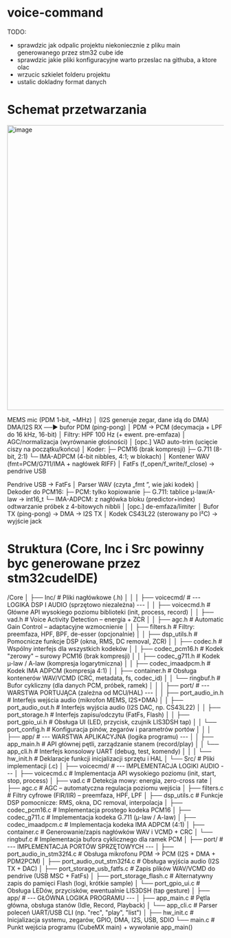 # voice-command

TODO:
- sprawdzic jak odpalic projektu niekoniecznie z pliku main generowanego przez stm32 cube ide
- sprawdzic jakie pliki konfiguracyjne warto przeslac na githuba, a ktore olac
- wrzucic szkielet folderu projektu
- ustalic dokladny format danych

# Schemat przetwarzania

<img width="797" height="661" alt="image" src="https://github.com/user-attachments/assets/9574d229-d096-475c-98fe-a970d2b90ed6" />

MEMS mic (PDM 1-bit, ~MHz)
   │  (I2S generuje zegar, dane idą do DMA)
DMA/I2S RX ──► bufor PDM (ping-pong)
   │
PDM → PCM (decymacja + LPF do 16 kHz, 16-bit)
   │
Filtry: HPF 100 Hz (+ ewent. pre-emfaza)
   │
AGC/normalizacja (wyrównanie głośności)
   │
[opc.] VAD auto-trim (ucięcie ciszy na początku/końcu)
   │
Koder:
   ├─ PCM16  (brak kompresji)
   ├─ G.711  (8-bit, 2:1)
   └─ IMA-ADPCM (4-bit nibbles, 4:1; w blokach)
   │
Kontener WAV (fmt=PCM/G711/IMA + nagłówek RIFF)
   │
FatFs (f_open/f_write/f_close) → pendrive USB


Pendrive USB → FatFs
   │
Parser WAV (czyta „fmt ”, wie jaki kodek)
   │
Dekoder do PCM16:
   ├─ PCM:   tylko kopiowanie
   ├─ G.711: tablice µ-law/A-law → int16_t
   └─ IMA-ADPCM: z nagłówka bloku (predictor+index)
      odtwarzanie próbek z 4-bitowych nibbli
   │
[opc.] de-emfaza/limiter
   │
Bufor TX (ping-pong) → DMA → I2S TX
   │
Kodek CS43L22 (sterowany po I²C) → wyjście jack



# Struktura (Core, Inc i Src powinny byc generowane przez stm32cudeIDE)

/Core
│
├── Inc/                                # Pliki nagłówkowe (.h)
│   │
│   ├── voicecmd/                       # --- LOGIKA DSP I AUDIO (sprzętowo niezależna) ---
│   │    ├── voicecmd.h                 # Główne API wysokiego poziomu biblioteki (init, process, record)
│   │    ├── vad.h                      # Voice Activity Detection – energia + ZCR
│   │    ├── agc.h                      # Automatic Gain Control – adaptacyjne wzmocnienie
│   │    ├── filters.h                  # Filtry: preemfaza, HPF, BPF, de-esser (opcjonalnie)
│   │    ├── dsp_utils.h                # Pomocnicze funkcje DSP (okna, RMS, DC removal, ZCR)
│   │    ├── codec.h                    # Wspólny interfejs dla wszystkich kodeków
│   │    ├── codec_pcm16.h              # Kodek "zerowy" – surowy PCM16 (brak kompresji)
│   │    ├── codec_g711.h               # Kodek µ-law / A-law (kompresja logarytmiczna)
│   │    ├── codec_imaadpcm.h           # Kodek IMA ADPCM (kompresja 4:1)
│   │    ├── container.h                # Obsługa kontenerów WAV/VCMD (CRC, metadata, fs, codec_id)
│   │    └── ringbuf.h                  # Bufor cykliczny (dla danych PCM, próbek, ramek)
│   │
│   ├── port/                           # --- WARSTWA PORTUJĄCA (zależna od MCU/HAL) ---
│   │    ├── port_audio_in.h            # Interfejs wejścia audio (mikrofon MEMS, I2S+DMA)
│   │    ├── port_audio_out.h           # Interfejs wyjścia audio (I2S DAC, np. CS43L22)
│   │    ├── port_storage.h             # Interfejs zapisu/odczytu (FatFs, Flash)
│   │    ├── port_gpio_ui.h             # Obsługa UI (LED, przycisk, czujnik LIS3DSH tap)
│   │    └── port_config.h              # Konfiguracja pinów, zegarów i parametrów portów
│   │
│   ├── app/                            # --- WARSTWA APLIKACYJNA (logika programu) ---
│   │    ├── app_main.h                 # API głównej pętli, zarządzanie stanem (record/play)
│   │    └── app_cli.h                  # Interfejs konsolowy UART (debug, test, komendy)
│   │
│   └── hw_init.h                       # Deklaracje funkcji inicjalizacji sprzętu i HAL
│
└── Src/                                # Pliki implementacji (.c)
    │
    ├── voicecmd/                       # --- IMPLEMENTACJA LOGIKI AUDIO ---
    │    ├── voicecmd.c                 # Implementacja API wysokiego poziomu (init, start, stop, process)
    │    ├── vad.c                      # Detekcja mowy: energia, zero-cross rate
    │    ├── agc.c                      # AGC – automatyczna regulacja poziomu wejścia
    │    ├── filters.c                  # Filtry cyfrowe (FIR/IIR) – preemfaza, HPF, LPF
    │    ├── dsp_utils.c                # Funkcje DSP pomocnicze: RMS, okna, DC removal, interpolacja
    │    ├── codec_pcm16.c              # Implementacja prostego kodeka PCM16
    │    ├── codec_g711.c               # Implementacja kodeka G.711 (µ-law / A-law)
    │    ├── codec_imaadpcm.c           # Implementacja kodeka IMA ADPCM (4:1)
    │    ├── container.c                # Generowanie/zapis nagłówków WAV i VCMD + CRC
    │    └── ringbuf.c                  # Implementacja bufora cyklicznego dla ramek PCM
    │
    ├── port/                           # --- IMPLEMENTACJA PORTÓW SPRZĘTOWYCH ---
    │    ├── port_audio_in_stm32f4.c    # Obsługa mikrofonu PDM → PCM (I2S + DMA + PDM2PCM)
    │    ├── port_audio_out_stm32f4.c   # Obsługa wyjścia audio (I2S TX + DAC)
    │    ├── port_storage_usb_fatfs.c   # Zapis plików WAV/VCMD do pendrive (USB MSC + FatFs)
    │    ├── port_storage_flash.c       # Alternatywny zapis do pamięci Flash (logi, krótkie sample)
    │    └── port_gpio_ui.c             # Obsługa LEDów, przycisków, ewentualnie LIS3DSH (tap gesture)
    │
    ├── app/                            # --- GŁÓWNA LOGIKA PROGRAMU ---
    │    ├── app_main.c                 # Pętla główna, obsługa stanów (Idle, Record, Playback)
    │    └── app_cli.c                  # Parser poleceń UART/USB CLI (np. "rec", "play", "list")
    │
    ├── hw_init.c                       # Inicjalizacja systemu, zegarów, GPIO, DMA, I2S, USB, SDIO
    └── main.c                          # Punkt wejścia programu (CubeMX main) + wywołanie app_main()

